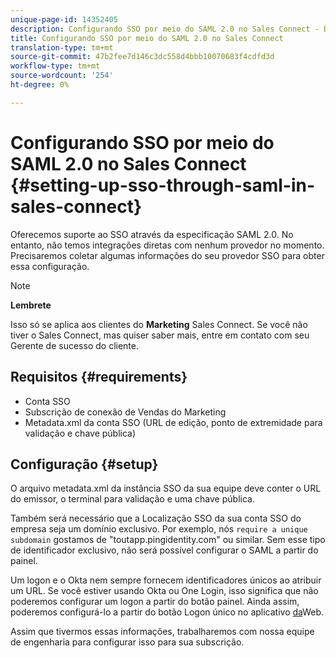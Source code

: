 ```yaml
---
unique-page-id: 14352405
description: Configurando SSO por meio do SAML 2.0 no Sales Connect - Documentos do Marketing - Documentação do produto
title: Configurando SSO por meio do SAML 2.0 no Sales Connect
translation-type: tm+mt
source-git-commit: 47b2fee7d146c3dc558d4bbb10070683f4cdfd3d
workflow-type: tm+mt
source-wordcount: '254'
ht-degree: 0%

---
```



# Configurando SSO por meio do SAML 2.0 no Sales Connect {#setting-up-sso-through-saml-in-sales-connect}

Oferecemos suporte ao SSO através da especificação SAML 2.0. No entanto, não temos integrações diretas com nenhum provedor no momento. Precisaremos coletar algumas informações do seu provedor SSO para obter essa configuração.

>[!NOTE]
>
>**Lembrete**
>
>Isso só se aplica aos clientes do **Marketing** Sales Connect. Se você não tiver o Sales Connect, mas quiser saber mais, entre em contato com seu Gerente de sucesso do cliente.

## Requisitos {#requirements}

* Conta SSO
* Subscrição de conexão de Vendas do Marketing
* Metadata.xml da conta SSO (URL de edição, ponto de extremidade para validação e chave pública)

## Configuração {#setup}

O arquivo metadata.xml da instância SSO da sua equipe deve conter o URL do emissor, o terminal para validação e uma chave pública.

Também será necessário que a Localização SSO da sua conta SSO do empresa seja um domínio exclusivo. Por exemplo, nós `require a unique subdomain` gostamos de &quot;toutapp.pingidentity.com&quot; ou similar. Sem esse tipo de identificador exclusivo, não será possível configurar o SAML a partir do painel.

Um logon e o Okta nem sempre fornecem identificadores únicos ao atribuir um URL. Se você estiver usando Okta ou One Login, isso significa que não poderemos configurar um logon a partir do botão painel. Ainda assim, poderemos configurá-lo a partir do botão Logon único no aplicativo [da](http://toutapp.com/login)Web.

Assim que tivermos essas informações, trabalharemos com nossa equipe de engenharia para configurar isso para sua subscrição.
